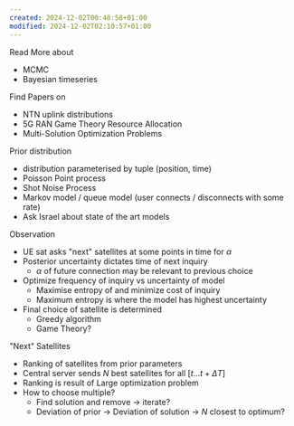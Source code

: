 ```yaml
---
created: 2024-12-02T00:48:58+01:00
modified: 2024-12-02T02:10:57+01:00
---
```

Read More about
- MCMC
- Bayesian timeseries

Find Papers on
- NTN uplink distributions
- 5G RAN Game Theory Resource Allocation
- Multi-Solution Optimization Problems



Prior distribution
- distribution parameterised by tuple (position, time)
- Poisson Point process
- Shot Noise Process
- Markov model / queue model (user connects / disconnects with some rate)
- Ask Israel about state of the art models

Observation
- UE sat asks "next" satellites at some points in time for $\alpha$ 
- Posterior uncertainty dictates time of next inquiry
	- $\alpha$ of future connection may be relevant to previous choice
- Optimize frequency of inquiry vs uncertainty of model
	- Maximise entropy of and minimize cost of inquiry
	- Maximum entropy is where the model has highest uncertainty
- Final choice of satellite is determined
	- Greedy algorithm
	- Game Theory?

"Next" Satellites
- Ranking of satellites from prior parameters
- Central server sends $N$ best satellites for all $[t \dots t + \Delta T]$
- Ranking is result of Large optimization problem
- How to choose multiple?
	- Find solution and remove -> iterate?
	- Deviation of prior -> Deviation of solution -> $N$ closest to optimum? 
